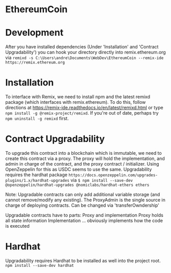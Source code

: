 # EthereumCoin

# Development
After you have installed dependencies (Under 'Installation' and 'Contract Upgradability') you can hook your directory directly into remix.ethereum.org via
`remixd -s C:\Users\andre\Documents\WebDev\EthereumCoin --remix-ide https://remix.ethereum.org`

# Installation
To interface with Remix, we need to install npm and the latest remixd package (which interfaces with remix.ethereum). To do this, follow directions at https://remix-ide.readthedocs.io/en/latest/remixd.html or type
`npm install -g @remix-project/remixd`.  If you're out of date, perhaps try `npm uninstall -g remixd` first.

# Contract Upgradability
To upgrade this contract into a blockchain which is immutable, we need to create this contract via a proxy.  The proxy will hold the implementation, and admin in charge of the contract, and the proxy contract / initializer. Using OpenZeppelin for this as USDC seems to use the same.
Upgradability requires the hardhat package `https://docs.openzeppelin.com/upgrades-plugins/1.x/hardhat-upgrades` via `$ npm install --save-dev @openzeppelin/hardhat-upgrades @nomiclabs/hardhat-ethers ethers`

Note: Upgradable contracts can only add additional variable storage (and cannot remove/modify any existing).
The ProxyAdmin is the single source in charge of deploying contracts.  Can be changed via 'transferOwndership'

Upgradable contracts have to parts: Proxy and implementation
Proxy holds all state information
Implementation ... obviously implements how the code is executed

# Hardhat 
Upgradability requires Hardhat to be installed as well into the project root.
`npm install --save-dev hardhat`

